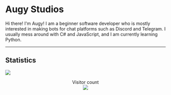 # Augy Studios

Hi there! I'm Augy! I am a beginner software developer who is mostly interested in making bots for chat platforms such as Discord and Telegram. I usually mess around with C# and JavaScript, and I am currently learning Python.

------------
## Statistics

![](https://github-readme-stats.vercel.app/api?username=augyteo&count_private=true&theme=chartreuse-dark)

<p align="center"> 
  Visitor count<br>
  <img src="https://profile-counter.glitch.me/augyteo/count.svg" />
</p>
